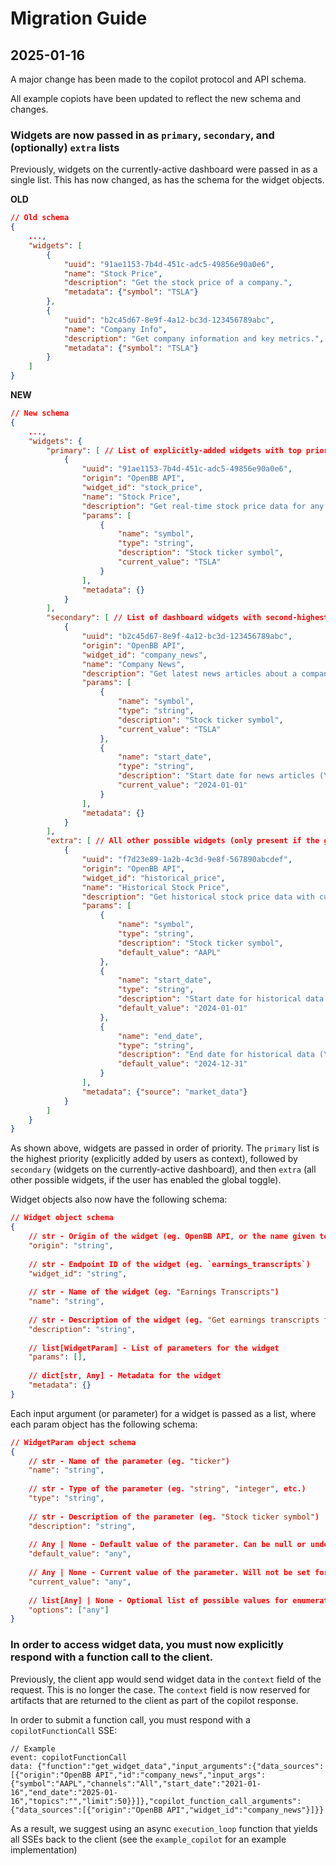 # Migration Guide

## 2025-01-16

A major change has been made to the copilot protocol and API schema.

All example copiots have been updated to reflect the new schema and changes.

### Widgets are now passed in as `primary`, `secondary`, and (optionally) `extra` lists
Previously, widgets on the currently-active dashboard were passed in as a single list. This has now changed, as has the schema for the widget objects.

**OLD**
```json
// Old schema
{
    ...,
    "widgets": [
        {
            "uuid": "91ae1153-7b4d-451c-adc5-49856e90a0e6",
            "name": "Stock Price", 
            "description": "Get the stock price of a company.",
            "metadata": {"symbol": "TSLA"}
        },
        {
            "uuid": "b2c45d67-8e9f-4a12-bc3d-123456789abc",
            "name": "Company Info",
            "description": "Get company information and key metrics.",
            "metadata": {"symbol": "TSLA"}
        }
    ]
}
```

**NEW**
```json
// New schema
{
    ...,
    "widgets": {
        "primary": [ // List of explicitly-added widgets with top priority
            {
                "uuid": "91ae1153-7b4d-451c-adc5-49856e90a0e6",
                "origin": "OpenBB API",
                "widget_id": "stock_price",
                "name": "Stock Price",
                "description": "Get real-time stock price data for any ticker",
                "params": [
                    {
                        "name": "symbol",
                        "type": "string",
                        "description": "Stock ticker symbol",
                        "current_value": "TSLA"
                    }
                ],
                "metadata": {}
            }
        ],
        "secondary": [ // List of dashboard widgets with second-highest priority
            {
                "uuid": "b2c45d67-8e9f-4a12-bc3d-123456789abc",
                "origin": "OpenBB API",
                "widget_id": "company_news",
                "name": "Company News",
                "description": "Get latest news articles about a company",
                "params": [
                    {
                        "name": "symbol",
                        "type": "string",
                        "description": "Stock ticker symbol",
                        "current_value": "TSLA"
                    },
                    {
                        "name": "start_date",
                        "type": "string",
                        "description": "Start date for news articles (YYYY-MM-DD)",
                        "current_value": "2024-01-01"
                    }
                ],
                "metadata": {}
            }
        ],
        "extra": [ // All other possible widgets (only present if the global toggle is enabled)
            {
                "uuid": "f7d23e89-1a2b-4c3d-9e8f-567890abcdef",
                "origin": "OpenBB API",
                "widget_id": "historical_price",
                "name": "Historical Stock Price",
                "description": "Get historical stock price data with customizable date range",
                "params": [
                    {
                        "name": "symbol",
                        "type": "string", 
                        "description": "Stock ticker symbol",
                        "default_value": "AAPL"
                    },
                    {
                        "name": "start_date",
                        "type": "string",
                        "description": "Start date for historical data (YYYY-MM-DD)",
                        "default_value": "2024-01-01"
                    },
                    {
                        "name": "end_date", 
                        "type": "string",
                        "description": "End date for historical data (YYYY-MM-DD)",
                        "default_value": "2024-12-31"
                    }
                ],
                "metadata": {"source": "market_data"}
            }
        ]
    }
}
```

As shown above, widgets are passed in order of priority. The `primary` list is
the highest priority (explicitly added by users as context), followed by
`secondary` (widgets on the currently-active dashboard), and then `extra` (all
other possible widgets, if the user has enabled the global toggle).

Widget objects also now have the following schema:
```json
// Widget object schema
{
    // str - Origin of the widget (eg. OpenBB API, or the name given to a custom backend)
    "origin": "string",
    
    // str - Endpoint ID of the widget (eg. `earnings_transcripts`)
    "widget_id": "string", 
    
    // str - Name of the widget (eg. "Earnings Transcripts")
    "name": "string",
    
    // str - Description of the widget (eg. "Get earnings transcripts for a company")
    "description": "string",
    
    // list[WidgetParam] - List of parameters for the widget
    "params": [],
    
    // dict[str, Any] - Metadata for the widget
    "metadata": {}
}
```

Each input argument (or parameter) for a widget is passed as a list, where each param object has the following schema:

```json
// WidgetParam object schema
{
    // str - Name of the parameter (eg. "ticker")
    "name": "string",
    
    // str - Type of the parameter (eg. "string", "integer", etc.)
    "type": "string",
    
    // str - Description of the parameter (eg. "Stock ticker symbol")
    "description": "string",
    
    // Any | None - Default value of the parameter. Can be null or undefined
    "default_value": "any",
    
    // Any | None - Current value of the parameter. Will not be set for 'extra' widgets
    "current_value": "any",
    
    // list[Any] | None - Optional list of possible values for enumeration parameters
    "options": ["any"]
}
```

### In order to access widget data, you must now explicitly respond with a function call to the client.

Previously, the client app would send widget data in the `context` field of the
request. This is no longer the case. The `context` field is now reserved for
artifacts that are returned to the client as part of the copilot response.

In order to submit a function call, you must respond with a `copilotFunctionCall` SSE:

```
// Example
event: copilotFunctionCall
data: {"function":"get_widget_data","input_arguments":{"data_sources":[{"origin":"OpenBB API","id":"company_news","input_args":{"symbol":"AAPL","channels":"All","start_date":"2021-01-16","end_date":"2025-01-16","topics":"","limit":50}}]},"copilot_function_call_arguments":{"data_sources":[{"origin":"OpenBB API","widget_id":"company_news"}]}}
```

As a result, we suggest using an async `execution_loop` function that yields all
SSEs back to the client (see the `example_copilot` for an example implementation)
